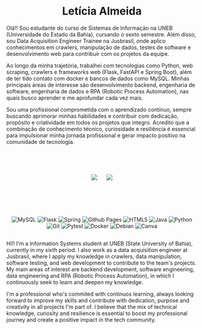 <h1 align="center">Letícia Almeida</h1>

Olá!! Sou estudante do curso de Sistemas de Informação na UNEB (Universidade do Estado da Bahia), cursando o sexto semestre. Além disso, sou Data Acquisition Engineer Trainee na Jusbrasil, onde aplico conhecimentos em crawlers, manipulação de dados, testes de software e desenvolvimento web para contribuir com os projetos da equipe. 

Ao longo da minha trajetória, trabalhei com tecnologias como Python, web scraping, crawlers e frameworks web (Flask, FastAPI e Spring Boot), além de ter tido contato com docker e bancos de dados como MySQL. Minhas principais áreas de interesse são desenvolvimento backend, engenharia de software, engenharia de dados e RPA (Robotic Process Automation), nas quais busco aprender e me aprofundar cada vez mais.

Sou uma profissional comprometida com o aprendizado contínuo, sempre buscando aprimorar minhas habilidades e contribuir com dedicação, propósito e criatividade em todos os projetos que integro. Acredito que a combinação de conhecimento técnico, curiosidade e resiliência é essencial para impulsionar minha jornada profissional e gerar impacto positivo na comunidade de tecnologia.

##
<br>
<br>

<p align="center">
  <img src="https://github-readme-stats.vercel.app/api?username=leticosta4&theme=midnight-purple&show_icons=true&hide_border=false&count_private=false">
  &nbsp;&nbsp;&nbsp;&nbsp;
  <img src="https://github-readme-stats.vercel.app/api/top-langs/?username=leticosta4&layout=compact&theme=midnight-purple">
  
</p>

<br>

##
<br>
 <div align="center">
   
  ![MySQL](https://img.shields.io/badge/mysql-4479A1.svg?style=for-the-badge&logo=mysql&logoColor=white)
  ![Flask](https://img.shields.io/badge/flask-%23000.svg?style=for-the-badge&logo=flask&logoColor=white)
  ![Spring](https://img.shields.io/badge/spring-%236DB33F.svg?style=for-the-badge&logo=spring&logoColor=white)
  ![Github Pages](https://img.shields.io/badge/github%20pages-121013?style=for-the-badge&logo=github&logoColor=white)
  ![HTML5](https://img.shields.io/badge/html5-%23E34F26.svg?style=for-the-badge&logo=html5&logoColor=white)
  ![Java](https://img.shields.io/badge/java-%23ED8B00.svg?style=for-the-badge&logo=openjdk&logoColor=white)
  ![Python](https://img.shields.io/badge/python-3670A0?style=for-the-badge&logo=python&logoColor=ffdd54)
  ![Git](https://img.shields.io/badge/git-%23F05033.svg?style=for-the-badge&logo=git&logoColor=white)
  ![Pytest](https://img.shields.io/badge/pytest-%23ffffff.svg?style=for-the-badge&logo=pytest&logoColor=2f9fe3)
  ![Docker](https://img.shields.io/badge/docker-%230db7ed.svg?style=for-the-badge&logo=docker&logoColor=white)
  ![Debian](https://img.shields.io/badge/Debian-D70A53?style=for-the-badge&logo=debian&logoColor=white)
  ![Canva](https://img.shields.io/badge/Canva-%2300C4CC.svg?style=for-the-badge&logo=Canva&logoColor=white)
</div>

##
Hi!! I'm a Information Systems student at UNEB (State University of Bahia), currently in my sixth period. I also work as a data acquisition engineer at Jusbrasil, where I apply my knowledge in crawlers, data manipulation, software testing, and web development to contribute to the team's projects. My main areas of interest are backend development, software engineering, data engineering and RPA (Robotic Process Automation), in which I continuously seek to learn and deepen my knowledge.

I'm a professional who's commited with continuos learning, always looking forward to improve my skills and contribute with dedication, purpose and creativity in all projects I'm part of. I believe that the mix of technical knowledge, curiosity and resilience is essential to boost my professional journey and create a positive impact in the tech community.
